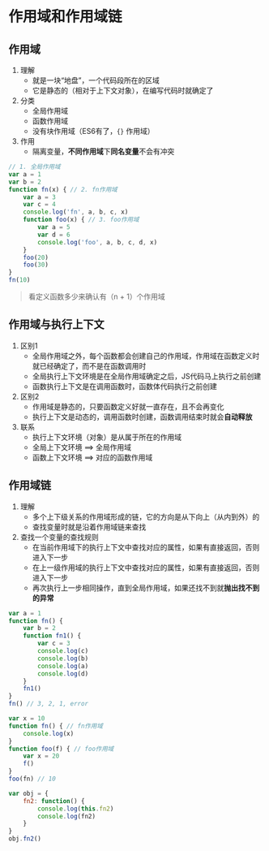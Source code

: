 # 作用域和作用域链

## 作用域

1. 理解
   * 就是一块“地盘”，一个代码段所在的区域
   * 它是静态的（相对于上下文对象），在编写代码时就确定了
2. 分类
   * 全局作用域
   * 函数作用域
   * 没有块作用域（ES6有了，`{}` 作用域）
3. 作用
   * 隔离变量，**不同作用域**下**同名变量**不会有冲突

```js
// 1. 全局作用域
var a = 1
var b = 2
function fn(x) { // 2. fn作用域
    var a = 3
    var c = 4
    console.log('fn', a, b, c, x)
    function foo(x) { // 3. foo作用域
        var a = 5
        var d = 6
        console.log('foo', a, b, c, d, x)
    }
    foo(20)
    foo(30)
}
fn(10)
```

> 看定义函数多少来确认有（n + 1）个作用域

## 作用域与执行上下文

1. 区别1
   * 全局作用域之外，每个函数都会创建自己的作用域，作用域在函数定义时就已经确定了，而不是在函数调用时
   * 全局执行上下文环境是在全局作用域确定之后，JS代码马上执行之前创建
   * 函数执行上下文是在调用函数时，函数体代码执行之前创建
2. 区别2
   * 作用域是静态的，只要函数定义好就一直存在，且不会再变化
   * 执行上下文是动态的，调用函数时创建，函数调用结束时就会**自动释放**
3. 联系
   * 执行上下文环境（对象）是从属于所在的作用域
   * 全局上下文环境 ==> 全局作用域
   * 函数上下文环境 ==> 对应的函数作用域

## 作用域链

1. 理解
   * 多个上下级关系的作用域形成的链，它的方向是从下向上（从内到外）的
   * 查找变量时就是沿着作用域链来查找
2. 查找一个变量的查找规则
   * 在当前作用域下的执行上下文中查找对应的属性，如果有直接返回，否则进入下一步
   * 在上一级作用域的执行上下文中查找对应的属性，如果有直接返回，否则进入下一步
   * 再次执行上一步相同操作，直到全局作用域，如果还找不到就**抛出找不到的异常**

```js
var a = 1
function fn() {
    var b = 2
    function fn1() {
        var c = 3
        console.log(c)
        console.log(b)
        console.log(a)
        console.log(d)
    }
    fn1()
}
fn() // 3, 2, 1, error
```

```js
var x = 10
function fn() { // fn作用域
    console.log(x)
}
function foo(f) { // foo作用域
    var x = 20
    f()
}
foo(fn) // 10

var obj = {
    fn2: function() {
        console.log(this.fn2)
        console.log(fn2)
    }
}
obj.fn2()
```

